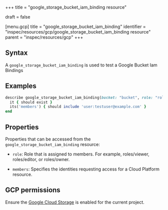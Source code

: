 +++
title = "google_storage_bucket_iam_binding resource"

draft = false


[menu.gcp]
title = "google_storage_bucket_iam_binding"
identifier = "inspec/resources/gcp/google_storage_bucket_iam_binding resource"
parent = "inspec/resources/gcp"
+++

## Syntax

A `google_storage_bucket_iam_binding` is used to test a Google Bucket Iam Bindings

## Examples

```ruby
describe google_storage_bucket_iam_binding(bucket: "bucket", role: "roles/editor") do
  it { should exist }
  its('members') { should include 'user:testuser@example.com' }
end
```


## Properties

Properties that can be accessed from the `google_storage_bucket_iam_binding` resource:

  * `role`: Role that is assigned to members. For example, roles/viewer, roles/editor, or roles/owner.

  * `members`: Specifies the identities requesting access for a Cloud Platform resource.


## GCP permissions

Ensure the [Google Cloud Storage](https://console.cloud.google.com/apis/library/storage-component.googleapis.com/) is enabled for the current project.

